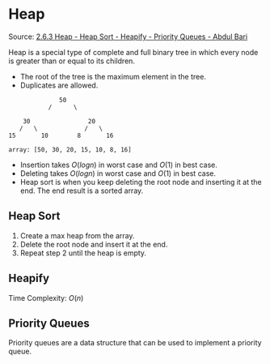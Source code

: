 # Heap

<!-- Add script for Math rendering -->
<script type="text/x-mathjax-config">
    // enable inline parsing with single $ instead of /
    MathJax.Hub.Config({
        tex2jax: {
            inlineMath: [['$','$'],['\\(','\\)']],
            displayMath: [ ['$$','$$'], ['\\[','\\]'] ],
            processEscapes: true
        },
    });
    $(document).on('previewUpdated',function() {
        setTimeout(function() {
                    MathJax.Hub.Queue(['Typeset',MathJax.Hub,'#MainContent']);
        },10);
    });
</script>
<script src=""https://cdnjs.cloudflare.com/ajax/libs/mathjax/2.7.9/latest.js?config=TeX-MML-AM_CHTML"" async></script>

Source: [2.6.3 Heap - Heap Sort - Heapify - Priority Queues - Abdul Bari](https://youtu.be/HqPJF2L5h9U)

Heap is a special type of complete and full binary tree in which every node is greater than or equal to its children.

- The root of the tree is the maximum element in the tree.
- Duplicates are allowed.

```plaintext
              50
           /      \

    30                20
   /   \             /   \
15       10        8       16
```

`array: [50, 30, 20, 15, 10, 8, 16]`

- Insertion takes $O(log n)$ in worst case and $O(1)$ in best case.
- Deleting takes $O(log n)$ in worst case and $O(1)$ in best case.
- Heap sort is when you keep deleting the root node and inserting it at the end. The end result is a sorted array.

## Heap Sort

1. Create a max heap from the array.
2. Delete the root node and insert it at the end.
3. Repeat step 2 until the heap is empty.

## Heapify

Time Complexity: $O(n)$

## Priority Queues

Priority queues are a data structure that can be used to implement a priority queue.